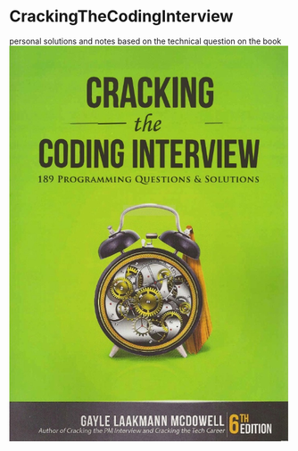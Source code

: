 # CrackingTheCodingInterview
personal solutions and notes based on the technical question on the book
<img src="https://github.com/Nlege001/CrackingTheCodingInterview/blob/master/236.jpeg" width= 500/>
